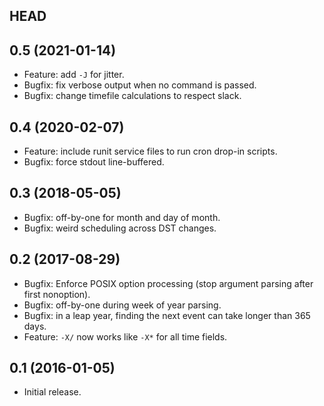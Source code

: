## HEAD

## 0.5 (2021-01-14)

* Feature: add `-J` for jitter.
* Bugfix: fix verbose output when no command is passed.
* Bugfix: change timefile calculations to respect slack.

## 0.4 (2020-02-07)

* Feature: include runit service files to run cron drop-in scripts.
* Bugfix: force stdout line-buffered.

## 0.3 (2018-05-05)

* Bugfix: off-by-one for month and day of month.
* Bugfix: weird scheduling across DST changes.

## 0.2 (2017-08-29)

* Bugfix: Enforce POSIX option processing (stop argument parsing after
  first nonoption).
* Bugfix: off-by-one during week of year parsing.
* Bugfix: in a leap year, finding the next event can take longer than 365 days.
* Feature: `-X/` now works like `-X*` for all time fields.

## 0.1 (2016-01-05)

* Initial release.
